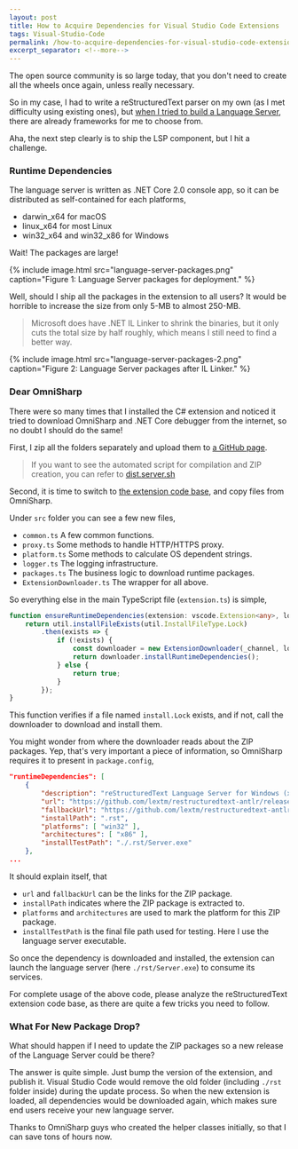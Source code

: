```yaml
---
layout: post
title: How to Acquire Dependencies for Visual Studio Code Extensions
tags: Visual-Studio-Code
permalink: /how-to-acquire-dependencies-for-visual-studio-code-extensions-9ca828cb168d
excerpt_separator: <!--more-->
---
```


The open source community is so large today, that you don't need to create all the wheels once again, unless really necessary.

So in my case, I had to write a reStructuredText parser on my own (as I met difficulty using existing ones), but [when I tried to build a Language Server](https://blog.lextudio.com/how-to-write-your-language-server-in-c-d9302a44f694), there are already frameworks for me to choose from.

Aha, the next step clearly is to ship the LSP component, but I hit a challenge.
<!--more-->

### Runtime Dependencies
The language server is written as .NET Core 2.0 console app, so it can be distributed as self-contained for each platforms,

* darwin_x64 for macOS
* linux_x64 for most Linux
* win32_x64 and win32_x86 for Windows

Wait! The packages are large!

{% include image.html
src="language-server-packages.png" caption="Figure 1: Language Server packages for deployment." %}

Well, should I ship all the packages in the extension to all users? It would be horrible to increase the size from only 5-MB to almost 250-MB.

> Microsoft does have .NET IL Linker to shrink the binaries, but it only cuts the total size by half roughly, which means I still need to find a better way.

{% include image.html
src="language-server-packages-2.png" caption="Figure 2: Language Server packages after IL Linker." %}

### Dear OmniSharp
There were so many times that I installed the C# extension and noticed it tried to download OmniSharp and .NET Core debugger from the internet, so no doubt I should do the same!

First, I zip all the folders separately and upload them to [a GitHub page](https://github.com/lextm/restructuredtext-antlr/releases/tag/v0.9).

> If you want to see the automated script for compilation and ZIP creation, you can refer to [dist.server.sh](https://github.com/lextm/restructuredtext-antlr/blob/master/dist.server.sh)

Second, it is time to switch to [the extension code base](https://github.com/vscode-restructuredtext/vscode-restructuredtext), and copy files from OmniSharp.

Under `src` folder you can see a few new files,

* `common.ts` A few common functions.
* `proxy.ts` Some methods to handle HTTP/HTTPS proxy.
* `platform.ts` Some methods to calculate OS dependent strings.
* `logger.ts` The logging infrastructure.
* `packages.ts` The business logic to download runtime packages.
* `ExtensionDownloader.ts` The wrapper for all above.

So everything else in the main TypeScript file (`extension.ts`) is simple,

``` typescript
function ensureRuntimeDependencies(extension: vscode.Extension<any>, logger: Logger): Promise<boolean> {
    return util.installFileExists(util.InstallFileType.Lock)
        .then(exists => {
            if (!exists) {
                const downloader = new ExtensionDownloader(_channel, logger, extension.packageJSON);
                return downloader.installRuntimeDependencies();
            } else {
                return true;
            }
        });
}
```
This function verifies if a file named `install.Lock` exists, and if not, call the downloader to download and install them.

You might wonder from where the downloader reads about the ZIP packages. Yep, that's very important a piece of information, so OmniSharp requires it to present in `package.config`,

``` json
"runtimeDependencies": [
    {
        "description": "reStructuredText Language Server for Windows (x86)",
        "url": "https://github.com/lextm/restructuredtext-antlr/releases/download/v0.9/win32_x86.zip",
        "fallbackUrl": "https://github.com/lextm/restructuredtext-antlr/releases/download/v0.9/win32_x86.zip",
        "installPath": ".rst",
        "platforms": [ "win32" ],
        "architectures": [ "x86" ],
        "installTestPath": "./.rst/Server.exe"
    },
...
```
It should explain itself, that

* `url` and `fallbackUrl` can be the links for the ZIP package.
* `installPath` indicates where the ZIP package is extracted to.
* `platforms` and `architectures` are used to mark the platform for this ZIP package.
* `installTestPath` is the final file path used for testing. Here I use the language server executable.

So once the dependency is downloaded and installed, the extension can launch the language server (here `./rst/Server.exe`) to consume its services.

For complete usage of the above code, please analyze the reStructuredText extension code base, as there are quite a few tricks you need to follow.

### What For New Package Drop?
What should happen if I need to update the ZIP packages so a new release of the Language Server could be there?

The answer is quite simple. Just bump the version of the extension, and publish it. Visual Studio Code would remove the old folder (including `./rst` folder inside) during the update process. So when the new extension is loaded, all dependencies would be downloaded again, which makes sure end users receive your new language server.

Thanks to OmniSharp guys who created the helper classes initially, so that I can save tons of hours now.
